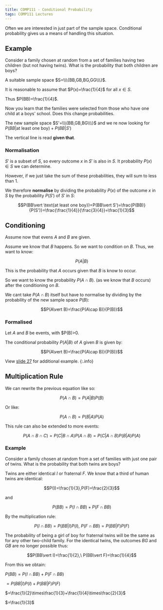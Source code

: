 ```yaml
---
title: COMP111 - Conditional Probability
tags: COMP111 Lectures
---
```

Often we are interested in just part of the sample space. Conditional probability gives us a means of handling this situation.

## Example
Consider a family chosen at random from a set of families having two children (but not having twins). What is the probability that both children are boys?

A suitable sample space $S=\\\{BB,GB,BG,GG\\\}$.

It is reasonable to assume that $P(x)=\frac{1}{4}$ for all $x\in S$.

Thus $P(BB)=\frac{1}{4}$.

Now you learn that the families were selected from those who have one child at a boys' school. Does this change probabilities.

The new sample space $S'=\\\{BB,GB,BG\\\}$ and we re now looking for $P(BB\vert \text{at least one boy})+P(BB\vert S')$

The vertical line is read **given that**.

### Normalisation
$S'$ is a subset of $S$, so every outcome $x$ in $S'$ is also in $S$. It probability $P(x)\in S$ we can determine.

However, if we just take the sum of these probabilities, they will sum to less than 1. 

We therefore **normalise** by dividing the probability $P(x)$ of the outcome $x$ in $S$ by the probability $P(S')$ of $S'$ in $S$:

$$P(BB\vert \text{at least one boy})=P(BB\vert S')=\frac{P(BB)}{P(S')}=\frac{\frac{1}{4}}{\frac{3}{4}}=\frac{1}{3}$$

## Conditioning
Assume now that evens $A$ and $B$ are given.

Assume we know that $B$ happens. So we want to condition on $B$. Thus, we want to know:

$$P(A\vert B)$$

This is the probability that $A$ occurs given that $B$ is know to occur.

So we want to know the probability $P(A\cap B)$. (as we know that $B$ occurs) after the conditioning on $B$.

We cant take $P(A\cap B)$ itself but have to normalise by dividing by the probability of the new sample space $P(B)$:

$$P(A\vert B)=\frac{P(A\cap B)}{P(B)}$$

### Formalised
Let $A$ and $B$ be events, with $P(B)>0.

The conditional probability $P(A\vert B)$ of $A$ given $B$ is given by: 

$$P(A\vert B)=\frac{P(A\cap B)}{P(B)}$$

View [slide 27]({{site.baseurl}}/assets/COMP111/Lectures/2020-11-19.pdf) for additional example.
{:.info}

## Multiplication Rule
We can rewrite the previous equation like so:

$$P(A\cap B)=P(A\vert B)P(B)$$

Or like:

$$P(A\cap B)=P(B\vert A)P(A)$$

This rule can also be extended to more events:

$$P(A\cap B\cap C)=P(C\vert B\cap A)P(A\cap B)=P(C\vert A\cap B)P(B\vert A)P(A)$$

### Example
Consider a family chosen at random from a set of families with just one pair of twins. What is the probability that both twins are boys?

Twins  are either identical $I$ or fraternal $F$. We know that a third of human twins are identical:

$$P(I)=\frac{1}{3},P(F)=\frac{2}{3}$$

and 

$$P(BB)=P(I\cap BB) + P(F\cap BB)$$

By the multiplication rule:

$$P(I\cap BB)= P(BB\vert I)P(I),\ P(F\cap BB) = P(BB\vert F)P(F)$$

The probability of being a girl of boy for fraternal twins will be the same as for any other two-child family. For the identical twins, the outcomes $BG$ and $GB$ are no longer possible thus:

$$P(BB\vert I)=\frac{1}{2},\ P(BB\vert F)=\frac{1}{4}$$

From this we obtain:

$P(BB)=P(I\cap BB) + P(F\cap BB)$

$=P(BB\vert I)P(I)+ P(BB\vert F)P(F)$

$=\frac{1}{2}\times\frac{1}{3}+\frac{1}{4}\times\frac{2}{3}$

$=\frac{1}{3}$
